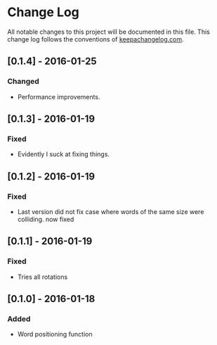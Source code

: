 # Change Log
All notable changes to this project will be documented in this file. This change log follows the conventions of [keepachangelog.com](http://keepachangelog.com/).

## [0.1.4] - 2016-01-25
### Changed
- Performance improvements.

## [0.1.3] - 2016-01-19
### Fixed
- Evidently I suck at fixing things.

## [0.1.2] - 2016-01-19
### Fixed
- Last version did not fix case where words of the same size were colliding. now fixed

## [0.1.1] - 2016-01-19
### Fixed
- Tries all rotations

## [0.1.0] - 2016-01-18
### Added
- Word positioning function


